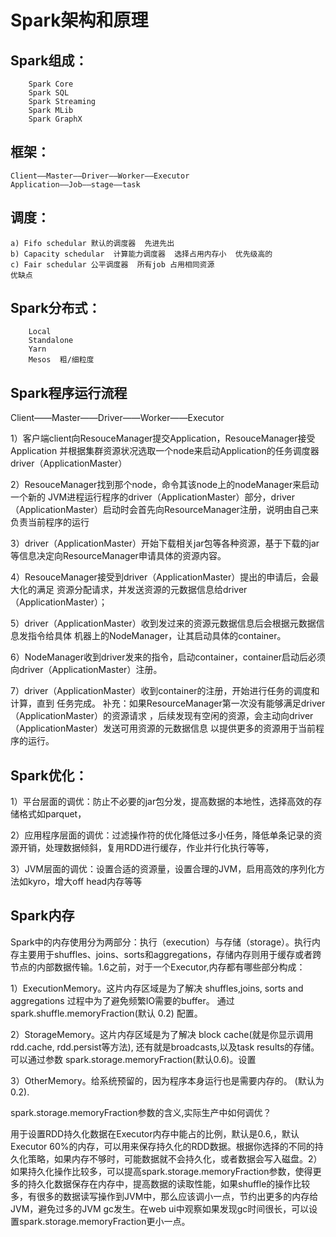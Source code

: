 Spark架构和原理
==============

Spark组成：
-----------
		Spark Core
		Spark SQL
		Spark Streaming
		Spark MLib
		Spark GraphX

框架：
-------
	Client——Master——Driver——Worker——Executor
	Application——Job——stage——task

调度：
-----------

	a) Fifo schedular 默认的调度器  先进先出
	b) Capacity schedular  计算能力调度器  选择占用内存小  优先级高的
	c) Fair schedular 公平调度器  所有job 占用相同资源
	优缺点

Spark分布式：
------------
		Local
		Standalone
		Yarn
		Mesos  粗/细粒度

Spark程序运行流程
----------

Client——Master——Driver——Worker——Executor

1）客户端client向ResouceManager提交Application，ResouceManager接受Application
并根据集群资源状况选取一个node来启动Application的任务调度器driver（ApplicationMaster）

2）ResouceManager找到那个node，命令其该node上的nodeManager来启动一个新的
JVM进程运行程序的driver（ApplicationMaster）部分，driver（ApplicationMaster）启动时会首先向ResourceManager注册，说明由自己来负责当前程序的运行

3）driver（ApplicationMaster）开始下载相关jar包等各种资源，基于下载的jar等信息决定向ResourceManager申请具体的资源内容。

4）ResouceManager接受到driver（ApplicationMaster）提出的申请后，会最大化的满足
资源分配请求，并发送资源的元数据信息给driver（ApplicationMaster）；

5）driver（ApplicationMaster）收到发过来的资源元数据信息后会根据元数据信息发指令给具体
机器上的NodeManager，让其启动具体的container。

6）NodeManager收到driver发来的指令，启动container，container启动后必须向driver（ApplicationMaster）注册。

7）driver（ApplicationMaster）收到container的注册，开始进行任务的调度和计算，直到
任务完成。
补充：如果ResourceManager第一次没有能够满足driver（ApplicationMaster）的资源请求
，后续发现有空闲的资源，会主动向driver（ApplicationMaster）发送可用资源的元数据信息
以提供更多的资源用于当前程序的运行。

Spark优化：
------------

1）平台层面的调优：防止不必要的jar包分发，提高数据的本地性，选择高效的存储格式如parquet，

2）应用程序层面的调优：过滤操作符的优化降低过多小任务，降低单条记录的资源开销，处理数据倾斜，复用RDD进行缓存，作业并行化执行等等，

3）JVM层面的调优：设置合适的资源量，设置合理的JVM，启用高效的序列化方法如kyro，增大off head内存等等

Spark内存
----------------

Spark中的内存使用分为两部分：执行（execution）与存储（storage）。执行内存主要用于shuffles、joins、sorts和aggregations，存储内存则用于缓存或者跨节点的内部数据传输。1.6之前，对于一个Executor,内存都有哪些部分构成：

1）ExecutionMemory。这片内存区域是为了解决 shuffles,joins, sorts and aggregations 过程中为了避免频繁IO需要的buffer。 通过spark.shuffle.memoryFraction(默认 0.2) 配置。

2）StorageMemory。这片内存区域是为了解决 block cache(就是你显示调用rdd.cache, rdd.persist等方法), 还有就是broadcasts,以及task results的存储。可以通过参数 spark.storage.memoryFraction(默认0.6)。设置

3）OtherMemory。给系统预留的，因为程序本身运行也是需要内存的。 (默认为0.2).

spark.storage.memoryFraction参数的含义,实际生产中如何调优？

用于设置RDD持久化数据在Executor内存中能占的比例，默认是0.6,，默认Executor 60%的内存，可以用来保存持久化的RDD数据。根据你选择的不同的持久化策略，如果内存不够时，可能数据就不会持久化，或者数据会写入磁盘。2）如果持久化操作比较多，可以提高spark.storage.memoryFraction参数，使得更多的持久化数据保存在内存中，提高数据的读取性能，如果shuffle的操作比较多，有很多的数据读写操作到JVM中，那么应该调小一点，节约出更多的内存给JVM，避免过多的JVM gc发生。在web ui中观察如果发现gc时间很长，可以设置spark.storage.memoryFraction更小一点。
